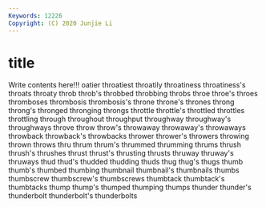 ```yaml
---
Keywords: 12226
Copyright: (C) 2020 Junjie Li
---
```


# title

Write contents here!!!
oatier
throatiest 
throatily 
throatiness 
throatiness's 
throats 
throaty 
throb 
throb's 
throbbed 
throbbing
throbs 
throe 
throe's 
throes 
thromboses 
thrombosis 
thrombosis's 
throne 
throne's 
thrones
throng 
throng's 
thronged 
thronging 
throngs 
throttle 
throttle's 
throttled 
throttles 
throttling
through 
throughout 
throughput 
throughway 
throughway's 
throughways 
throve 
throw 
throw's 
throwaway
throwaway's 
throwaways 
throwback 
throwback's 
throwbacks 
thrower 
thrower's 
throwers 
throwing 
thrown
throws 
thru 
thrum 
thrum's 
thrummed 
thrumming 
thrums 
thrush 
thrush's 
thrushes
thrust 
thrust's 
thrusting 
thrusts 
thruway 
thruway's 
thruways 
thud 
thud's 
thudded
thudding 
thuds 
thug 
thug's 
thugs 
thumb 
thumb's 
thumbed 
thumbing 
thumbnail
thumbnail's 
thumbnails 
thumbs 
thumbscrew 
thumbscrew's 
thumbscrews 
thumbtack 
thumbtack's 
thumbtacks 
thump
thump's 
thumped 
thumping 
thumps 
thunder 
thunder's 
thunderbolt 
thunderbolt's 
thunderbolts 
